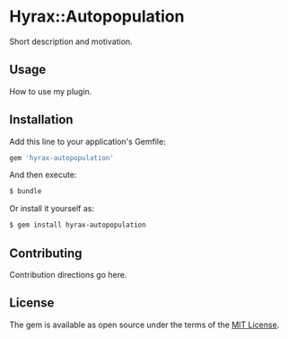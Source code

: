# Hyrax::Autopopulation
Short description and motivation.

## Usage
How to use my plugin.

## Installation
Add this line to your application's Gemfile:

```ruby
gem 'hyrax-autopopulation'
```

And then execute:
```bash
$ bundle
```

Or install it yourself as:
```bash
$ gem install hyrax-autopopulation
```

## Contributing
Contribution directions go here.

## License
The gem is available as open source under the terms of the [MIT License](https://opensource.org/licenses/MIT).
